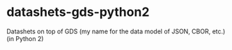 # datashets-gds-python2
Datashets on top of GDS (my name for the data model of JSON, CBOR, etc.)  (in Python 2)
